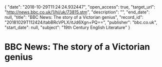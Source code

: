{
  "date": "2018-10-29T11:24:24.932447", 
  "open_access": true, 
  "target_url": "http://news.bbc.co.uk/1/hi/uk/73815.stm", 
  "description": "", 
  "end_date": null, 
  "title": "BBC News: The story of a Victorian genius", 
  "record_id": "20181029T112424/tabBRcVPLX/itJd6Xgn+PQ==", 
  "publisher": "bbc.co.uk", 
  "start_date": null, 
  "subject": "19th Century English Literature"
}

# BBC News: The story of a Victorian genius

